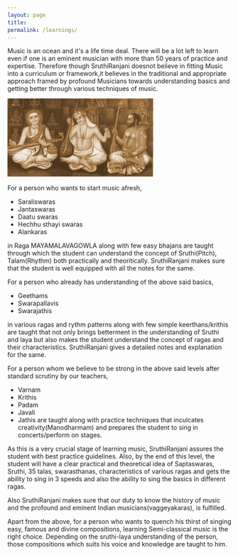 ```yaml
---
layout: page
title: 
permalink: /learnings/
---
```



Music is an ocean and it's a life time deal. There will be a lot left to learn even if one is an eminent musician with more than 50 years of practice and expertise. Therefore though SruthiRanjani doesnot believe in fitting Music into a curriculum or framework,it believes in the traditional and appropriate approach framed by profound Musicians towards understanding basics and getting better through various techniques of music.

<img class="home-trimurthis" src="/images/trimurthis.jpg" />

For a person who wants to start music afresh,

 - Saraliswaras
 - Jantaswaras
 - Daatu swaras
 - Hechhu sthayi swaras
 - Alankaras

in Raga MAYAMALAVAGOWLA along with few easy bhajans are taught through which the student can understand the concept of Sruthi(Pitch), Talam(Rhythm) both practically and theoritically.
SruthiRanjani makes sure that the student is well equipped with all the notes for the same.

For a person who already has understanding of the above said basics,

 - Geethams
 - Swarapallavis
 - Swarajathis

in various ragas and rythm patterns along with few simple keerthans/krithis are taught that not only brings betterment in the understanding of Sruthi and laya but also makes the student understand the concept of ragas and their characteristics.
SruthiRanjani gives a detailed notes and explanation for the same.

For a person whom we believe to be strong in the above said levels after standard scrutiny by our teachers,

 - Varnam
 - Krithis
 - Padam
 - Javali
 - Jathis are taught along with practice techniques that inculcates creativity(Manodharmam) and prepares the student to sing in concerts/perform on stages.

As this is a very crucial stage of learning music, SruthiRanjani assures the student with best practice guidelines.
Also, by the end of this level, the student will have a clear practical and theoretical idea of Saptaswaras, Sruthi, 35 talas, swarasthanas, characteristics of various ragas and gets the ability to sing in 3 speeds and also the ability to sing the basics in different ragas.

Also SruthiRanjani makes sure that our duty to know the history of music and the profound and eminent Indian musicians(vaggeyakaras), is fulfilled.

Apart from the above, for a person who wants to quench his thirst of singing easy, famous and divine compositions, learning Semi-classical music is the right choice. Depending on the sruthi-laya understanding of the person, those compositions which suits his voice and knowledge are taught to him.

